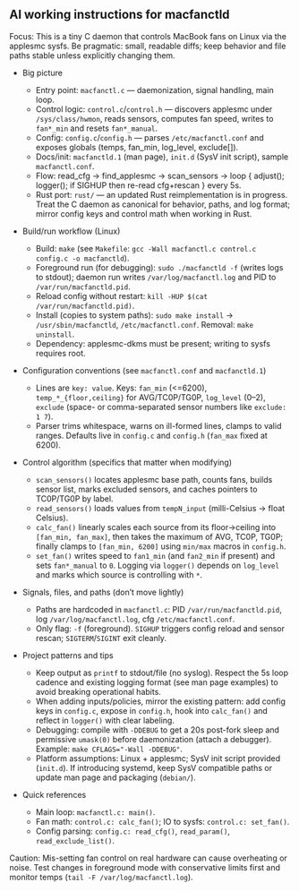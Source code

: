 ## AI working instructions for macfanctld

Focus: This is a tiny C daemon that controls MacBook fans on Linux via the applesmc sysfs. Be pragmatic: small, readable diffs; keep behavior and file paths stable unless explicitly changing them.

- Big picture
  - Entry point: `macfanctl.c` — daemonization, signal handling, main loop.
  - Control logic: `control.c`/`control.h` — discovers applesmc under `/sys/class/hwmon`, reads sensors, computes fan speed, writes to `fan*_min` and resets `fan*_manual`.
  - Config: `config.c`/`config.h` — parses `/etc/macfanctl.conf` and exposes globals (temps, fan_min, log_level, exclude[]).
  - Docs/init: `macfanctld.1` (man page), `init.d` (SysV init script), sample `macfanctl.conf`.
  - Flow: read_cfg → find_applesmc → scan_sensors → loop { adjust(); logger(); if SIGHUP then re-read cfg+rescan } every 5s.
  - Rust port: `rust/` — an updated Rust reimplementation is in progress. Treat the C daemon as canonical for behavior, paths, and log format; mirror config keys and control math when working in Rust.


- Build/run workflow (Linux)
  - Build: `make` (see `Makefile`: `gcc -Wall macfanctl.c control.c config.c -o macfanctld`).
  - Foreground run (for debugging): `sudo ./macfanctld -f` (writes logs to stdout); daemon run writes `/var/log/macfanctl.log` and PID to `/var/run/macfanctld.pid`.
  - Reload config without restart: `kill -HUP $(cat /var/run/macfanctld.pid)`.
  - Install (copies to system paths): `sudo make install` → `/usr/sbin/macfanctld`, `/etc/macfanctl.conf`. Removal: `make uninstall`.
  - Dependency: applesmc-dkms must be present; writing to sysfs requires root.

- Configuration conventions (see `macfanctl.conf` and `macfanctld.1`)
  - Lines are `key: value`. Keys: `fan_min` (<=6200), `temp_*_{floor,ceiling}` for AVG/TC0P/TG0P, `log_level` (0–2), `exclude` (space- or comma-separated sensor numbers like `exclude: 1 7`).
  - Parser trims whitespace, warns on ill-formed lines, clamps to valid ranges. Defaults live in `config.c` and `config.h` (`fan_max` fixed at 6200).

- Control algorithm (specifics that matter when modifying)
  - `scan_sensors()` locates applesmc base path, counts fans, builds sensor list, marks excluded sensors, and caches pointers to TC0P/TG0P by label.
  - `read_sensors()` loads values from `tempN_input` (milli-Celsius → float Celsius).
  - `calc_fan()` linearly scales each source from its floor→ceiling into `[fan_min, fan_max]`, then takes the maximum of AVG, TC0P, TG0P; finally clamps to `[fan_min, 6200]` using `min/max` macros in `config.h`.
  - `set_fan()` writes speed to `fan1_min` (and `fan2_min` if present) and sets `fan*_manual` to `0`. Logging via `logger()` depends on `log_level` and marks which source is controlling with `*`.

- Signals, files, and paths (don’t move lightly)
  - Paths are hardcoded in `macfanctl.c`: PID `/var/run/macfanctld.pid`, log `/var/log/macfanctl.log`, cfg `/etc/macfanctl.conf`.
  - Only flag: `-f` (foreground). `SIGHUP` triggers config reload and sensor rescan; `SIGTERM`/`SIGINT` exit cleanly.

- Project patterns and tips
  - Keep output as `printf` to stdout/file (no syslog). Respect the 5s loop cadence and existing logging format (see man page examples) to avoid breaking operational habits.
  - When adding inputs/policies, mirror the existing pattern: add config keys in `config.c`, expose in `config.h`, hook into `calc_fan()` and reflect in `logger()` with clear labeling.
  - Debugging: compile with `-DDEBUG` to get a 20s post-fork sleep and permissive `umask(0)` before daemonization (attach a debugger). Example: `make CFLAGS="-Wall -DDEBUG"`.
  - Platform assumptions: Linux + applesmc; SysV init script provided (`init.d`). If introducing systemd, keep SysV compatible paths or update man page and packaging (`debian/`).

- Quick references
  - Main loop: `macfanctl.c: main()`.
  - Fan math: `control.c: calc_fan()`; IO to sysfs: `control.c: set_fan()`.
  - Config parsing: `config.c: read_cfg()`, `read_param()`, `read_exclude_list()`.

Caution: Mis-setting fan control on real hardware can cause overheating or noise. Test changes in foreground mode with conservative limits first and monitor temps (`tail -F /var/log/macfanctl.log`).